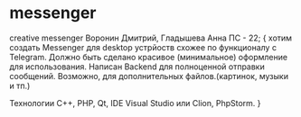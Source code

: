 # messenger
creative messenger
Воронин Дмитрий, Гладышева Анна ПС - 22; 
{ хотим создать Messenger для desktop устрйоств схожее по функционалу с Telegram. Должно быть сделано красивое (минимальное) оформление для использования. Написан Backend для полноценной отправки сообщений. Возможно, для дополнительных файлов.(картинок, музыки и тп.)

Технологии C++, PHP, Qt, IDE Visual Studio или Clion, PhpStorm. }
